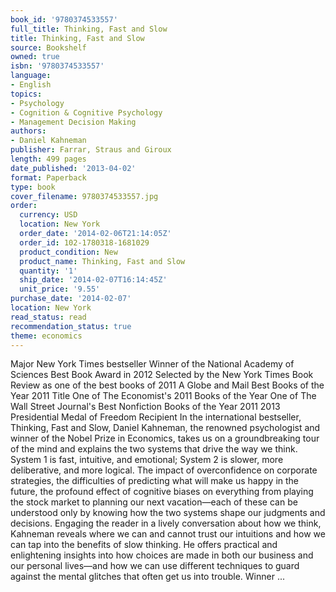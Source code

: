 ```yaml
---
book_id: '9780374533557'
full_title: Thinking, Fast and Slow
title: Thinking, Fast and Slow
source: Bookshelf
owned: true
isbn: '9780374533557'
language:
- English
topics:
- Psychology
- Cognition & Cognitive Psychology
- Management Decision Making
authors:
- Daniel Kahneman
publisher: Farrar, Straus and Giroux
length: 499 pages
date_published: '2013-04-02'
format: Paperback
type: book
cover_filename: 9780374533557.jpg
order:
  currency: USD
  location: New York
  order_date: '2014-02-06T21:14:05Z'
  order_id: 102-1780318-1681029
  product_condition: New
  product_name: Thinking, Fast and Slow
  quantity: '1'
  ship_date: '2014-02-07T16:14:45Z'
  unit_price: '9.55'
purchase_date: '2014-02-07'
location: New York
read_status: read
recommendation_status: true
theme: economics
---
```

Major New York Times bestseller
Winner of the National Academy of Sciences Best Book Award in 2012
Selected by the New York Times Book Review as one of the best books of 2011
A Globe and Mail Best Books of the Year 2011 Title
One of The Economist's 2011 Books of the Year
One of The Wall Street Journal's Best Nonfiction Books of the Year 2011
2013 Presidential Medal of Freedom Recipient
In the international bestseller, Thinking, Fast and Slow, Daniel Kahneman, the renowned psychologist and winner of the Nobel Prize in Economics, takes us on a groundbreaking tour of the mind and explains the two systems that drive the way we think. System 1 is fast, intuitive, and emotional; System 2 is slower, more deliberative, and more logical. The impact of overconfidence on corporate strategies, the difficulties of predicting what will make us happy in the future, the profound effect of cognitive biases on everything from playing the stock market to planning our next vacation—each of these can be understood only by knowing how the two systems shape our judgments and decisions.
Engaging the reader in a lively conversation about how we think, Kahneman reveals where we can and cannot trust our intuitions and how we can tap into the benefits of slow thinking. He offers practical and enlightening insights into how choices are made in both our business and our personal lives—and how we can use different techniques to guard against the mental glitches that often get us into trouble. Winner ...
